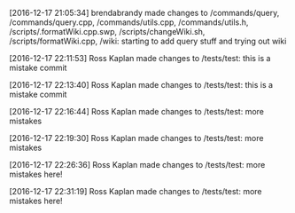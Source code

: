 [comment]: 4506cb1f682dff178d5a0ba2c2feb35d504d153c

[2016-12-17 21:05:34] brendabrandy made changes to /commands/query, /commands/query.cpp, /commands/utils.cpp, /commands/utils.h, /scripts/.formatWiki.cpp.swp, /scripts/changeWiki.sh, /scripts/formatWiki.cpp, /wiki:  starting to add query stuff and trying out wiki

[2016-12-17 22:11:53] Ross Kaplan made changes to /tests/test:  this is a mistake commit


[comment]: 649c212bf842cf9b06e547ad2cf0f2e8f28de8a3

[2016-12-17 22:13:40] Ross Kaplan made changes to /tests/test:  this is a mistake commit


[comment]: 68528545b807e8d46999b981429739f5948be3e2

[2016-12-17 22:16:44] Ross Kaplan made changes to /tests/test:  more mistakes


[comment]: ff22736e75483617f765069abdff5937c7574e43

[2016-12-17 22:19:30] Ross Kaplan made changes to /tests/test:  more mistakes


[comment]: eb3ac8c7eaa8f125ece382e8d0ae86a469c13e45

[2016-12-17 22:26:36] Ross Kaplan made changes to /tests/test:  more mistakes here!


[comment]: 232a01b5a0b450c6d14a95a56ad3ecb394eb6f62

[2016-12-17 22:31:19] Ross Kaplan made changes to /tests/test:  more mistakes here!


